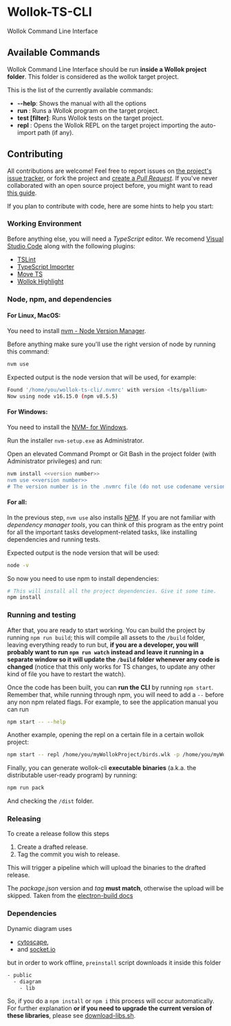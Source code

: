 # Wollok-TS-CLI

Wollok Command Line Interface

## Available Commands

Wollok Command Line Interface should be run **inside a Wollok project folder**. This folder is considered as the wollok target project.

This is the list of the currently available commands:

- **--help**: Shows the manual with all the options
- **run <program>**: Runs a Wollok program on the target project.
- **test \[filter\]**: Runs Wollok tests on the target project.
- **repl <auto-import>**: Opens the Wollok REPL on the target project importing the auto-import path (if any).

## Contributing

All contributions are welcome! Feel free to report issues on [the project's issue tracker](https://github.com/uqbar-project/wollok-ts-cli/issues), or fork the project and [create a *Pull Request*](https://help.github.com/articles/creating-a-pull-request-from-a-fork/). If you've never collaborated with an open source project before, you might want to read [this guide](https://akrabat.com/the-beginners-guide-to-contributing-to-a-github-project/).

If you plan to contribute with code, here are some hints to help you start:


### Working Environment

Before anything else, you will need a *TypeScript* editor. We recomend [Visual Studio Code](https://code.visualstudio.com/) along with the following plugins:

- [TSLint](https://marketplace.visualstudio.com/items?itemName=ms-vscode.vscode-typescript-tslint-plugin)
- [TypeScript Importer](https://marketplace.visualstudio.com/items?itemName=pmneo.tsimporter)
- [Move TS](https://marketplace.visualstudio.com/items?itemName=stringham.move-ts)
- [Wollok Highlight](https://marketplace.visualstudio.com/items?itemName=uqbar.wollok-highlight)


### Node, npm, and dependencies

#### For Linux, MacOS:
  
You need to install [nvm - Node Version Manager](https://github.com/nvm-sh/nvm). 

Before anything make sure you'll use the right version of node by running this command:

```bash
nvm use
```

Expected output is the node version that will be used, for example:

```bash
Found '/home/you/wollok-ts-cli/.nvmrc' with version <lts/gallium>
Now using node v16.15.0 (npm v8.5.5)
```

#### For Windows:

You need to install the [NVM- for Windows](https://github.com/coreybutler/nvm-windows).

Run the installer `nvm-setup.exe` as Administrator.

Open an elevated Command Prompt or Git Bash in the project folder (with Administrator privileges) and run:

```bash
nvm install <<version number>>
nvm use <<version number>>
# The version number is in the .nvmrc file (do not use codename version e.g. lts/gallium, in Windows you have to use the equivalent version number e.g. 16.15.0)
```
  
#### For all:
 
In the previous step, `nvm use` also installs [NPM](https://www.npmjs.com/). If you are not familiar with *dependency manager tools*, you can think of this program as the entry point for all the important tasks development-related tasks, like installing dependencies and running tests. 
  
  
Expected output is the node version that will be used:
```bash
node -v
```
So now you need to use npm to install dependencies:

```bash
# This will install all the project dependencies. Give it some time.
npm install
```


### Running and testing

After that, you are ready to start working. You can build the project by running `npm run build`; this will compile all assets to the `/build` folder, leaving everything ready to run but, **if you are a developer, you will probably want to run `npm run watch` instead and leave it running in a separate window so it will update the `/build` folder whenever any code is changed** (notice that this only works for TS changes, to update any other kind of file you have to restart the watch).

Once the code has been built, you can **run the CLI** by running `npm start`. Remember that, while running through npm, you will need to add a `--` before any non npm related flags. For example, to see the application manual you can run 

```bash
npm start -- --help 
```

Another example, opening the repl on a certain file in a certain wollok project:

```bash
npm start -- repl /home/you/myWollokProject/birds.wlk -p /home/you/myWollokProject/
```

Finally, you can generate wollok-cli **executable binaries** (a.k.a. the distributable user-ready program) by running:

```bash
npm run pack
```

And checking the `/dist` folder.

### Releasing

To create a release follow this steps
1. Create a drafted release. 
2. Tag the commit you wish to release.

This will trigger a pipeline which will upload the binaries to the drafted release.

The _package.json_ version and _tag_ **must match**, otherwise the upload will be skipped. Taken from the [electron-build docs](https://www.electron.build/configuration/publish.html#recommended-github-releases-workflow)

### Dependencies

Dynamic diagram uses

- [cytoscape](https://js.cytoscape.org/), 
- and [socket.io](https://github.com/socketio/socket.io) 

but in order to work offline, `preinstall` script downloads it inside this folder

```bash
- public
  - diagram
    - lib
```

So, if you do a `npm install` or `npm i` this process will occur automatically. For further explanation **or if you need to upgrade the current version of these libraries**, please see [download-libs.sh](./scripts/download-libs.sh).

